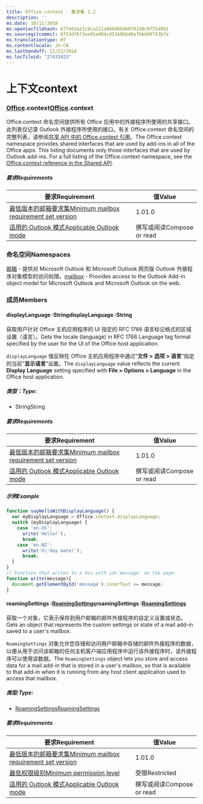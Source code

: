 ```yaml
---
title: Office.context - 要求集 1.2
description: ''
ms.date: 10/11/2018
ms.openlocfilehash: b77e63a21c9ca211a948d05d60701d8c97554981
ms.sourcegitcommit: 6f53df6f3ee91e084cd5160bb48afbbd49743b7e
ms.translationtype: HT
ms.contentlocale: zh-CN
ms.lasthandoff: 12/22/2018
ms.locfileid: "27433423"
---
```

# <a name="context"></a><span data-ttu-id="c3721-102">上下文</span><span class="sxs-lookup"><span data-stu-id="c3721-102">context</span></span>

### <a name="officeofficemdcontext"></a><span data-ttu-id="c3721-103">[Office](Office.md).context</span><span class="sxs-lookup"><span data-stu-id="c3721-103">[Office](Office.md).context</span></span>

<span data-ttu-id="c3721-p101">Office.context 命名空间提供所有 Office 应用中的外接程序所使用的共享接口。此列表仅记录 Outlook 外接程序所使用的接口。有关 Office.context 命名空间的完整列表，请参阅[共享 API 中的 Office.context 引用](/javascript/api/office/office.context)。</span><span class="sxs-lookup"><span data-stu-id="c3721-p101">The Office.context namespace provides shared interfaces that are used by add-ins in all of the Office apps. This listing documents only those interfaces that are used by Outlook add-ins. For a full listing of the Office.context namespace, see the [Office.context reference in the Shared API](/javascript/api/office/office.context).</span></span>


##### <a name="requirements"></a><span data-ttu-id="c3721-106">要求</span><span class="sxs-lookup"><span data-stu-id="c3721-106">Requirements</span></span>

|<span data-ttu-id="c3721-107">要求</span><span class="sxs-lookup"><span data-stu-id="c3721-107">Requirement</span></span>| <span data-ttu-id="c3721-108">值</span><span class="sxs-lookup"><span data-stu-id="c3721-108">Value</span></span>|
|---|---|
|[<span data-ttu-id="c3721-109">最低版本的邮箱要求集</span><span class="sxs-lookup"><span data-stu-id="c3721-109">Minimum mailbox requirement set version</span></span>](/office/dev/add-ins/reference/requirement-sets/outlook-api-requirement-sets)| <span data-ttu-id="c3721-110">1.0</span><span class="sxs-lookup"><span data-stu-id="c3721-110">1.0</span></span>|
|[<span data-ttu-id="c3721-111">适用的 Outlook 模式</span><span class="sxs-lookup"><span data-stu-id="c3721-111">Applicable Outlook mode</span></span>](https://docs.microsoft.com/outlook/add-ins/#extension-points)| <span data-ttu-id="c3721-112">撰写或阅读</span><span class="sxs-lookup"><span data-stu-id="c3721-112">Compose or read</span></span>|

### <a name="namespaces"></a><span data-ttu-id="c3721-113">命名空间</span><span class="sxs-lookup"><span data-stu-id="c3721-113">Namespaces</span></span>

<span data-ttu-id="c3721-114">[邮箱](office.context.mailbox.md) - 提供对 Microsoft Outlook 和 Microsoft Outlook 网页版 Outlook 外接程序对象模型的访问权限。</span><span class="sxs-lookup"><span data-stu-id="c3721-114">[mailbox](office.context.mailbox.md) - Provides access to the Outlook Add-in object model for Microsoft Outlook and Microsoft Outlook on the web.</span></span>

### <a name="members"></a><span data-ttu-id="c3721-115">成员</span><span class="sxs-lookup"><span data-stu-id="c3721-115">Members</span></span>

####  <a name="displaylanguage-string"></a><span data-ttu-id="c3721-116">displayLanguage :String</span><span class="sxs-lookup"><span data-stu-id="c3721-116">displayLanguage :String</span></span>

<span data-ttu-id="c3721-117">获取用户针对 Office 主机应用程序的 UI 指定的 RFC 1766 语言标记格式的区域设置（语言）。</span><span class="sxs-lookup"><span data-stu-id="c3721-117">Gets the locale (language) in RFC 1766 Language tag format specified by the user for the UI of the Office host application.</span></span>

<span data-ttu-id="c3721-118">`displayLanguage` 值反映在 Office 主机应用程序中通过“**文件 > 选项 > 语言**”指定的当前“**显示语言**”设置。</span><span class="sxs-lookup"><span data-stu-id="c3721-118">The `displayLanguage` value reflects the current **Display Language** setting specified with **File > Options > Language** in the Office host application.</span></span>

##### <a name="type"></a><span data-ttu-id="c3721-119">类型：</span><span class="sxs-lookup"><span data-stu-id="c3721-119">Type:</span></span>

*   <span data-ttu-id="c3721-120">String</span><span class="sxs-lookup"><span data-stu-id="c3721-120">String</span></span>

##### <a name="requirements"></a><span data-ttu-id="c3721-121">要求</span><span class="sxs-lookup"><span data-stu-id="c3721-121">Requirements</span></span>

|<span data-ttu-id="c3721-122">要求</span><span class="sxs-lookup"><span data-stu-id="c3721-122">Requirement</span></span>| <span data-ttu-id="c3721-123">值</span><span class="sxs-lookup"><span data-stu-id="c3721-123">Value</span></span>|
|---|---|
|[<span data-ttu-id="c3721-124">最低版本的邮箱要求集</span><span class="sxs-lookup"><span data-stu-id="c3721-124">Minimum mailbox requirement set version</span></span>](/office/dev/add-ins/reference/requirement-sets/outlook-api-requirement-sets)| <span data-ttu-id="c3721-125">1.0</span><span class="sxs-lookup"><span data-stu-id="c3721-125">1.0</span></span>|
|[<span data-ttu-id="c3721-126">适用的 Outlook 模式</span><span class="sxs-lookup"><span data-stu-id="c3721-126">Applicable Outlook mode</span></span>](https://docs.microsoft.com/outlook/add-ins/#extension-points)| <span data-ttu-id="c3721-127">撰写或阅读</span><span class="sxs-lookup"><span data-stu-id="c3721-127">Compose or read</span></span>|

##### <a name="example"></a><span data-ttu-id="c3721-128">示例</span><span class="sxs-lookup"><span data-stu-id="c3721-128">Example</span></span>

```js
function sayHelloWithDisplayLanguage() {
  var myDisplayLanguage = Office.context.displayLanguage;
  switch (myDisplayLanguage) {
    case 'en-US':
      write('Hello!');
      break;
    case 'en-NZ':
      write('G\'day mate!');
      break;
  }
}
// Function that writes to a div with id='message' on the page.
function write(message){
  document.getElementById('message').innerText += message;
}
```

####  <a name="roamingsettings-roamingsettingsjavascriptapioutlook12officeroamingsettings"></a><span data-ttu-id="c3721-129">roamingSettings :[RoamingSettings](/javascript/api/outlook_1_2/office.RoamingSettings)</span><span class="sxs-lookup"><span data-stu-id="c3721-129">roamingSettings :[RoamingSettings](/javascript/api/outlook_1_2/office.RoamingSettings)</span></span>

<span data-ttu-id="c3721-130">获取一个对象，它表示保存到用户邮箱的邮件外接程序的自定义设置或状态。</span><span class="sxs-lookup"><span data-stu-id="c3721-130">Gets an object that represents the custom settings or state of a mail add-in saved to a user's mailbox.</span></span>

<span data-ttu-id="c3721-131">`RoamingSettings` 对象允许您存储和访问用户邮箱中存储的邮件外接程序的数据，以便从用于访问该邮箱的任何主机客户端应用程序中运行该外接程序时，该外接程序可以使用该数据。</span><span class="sxs-lookup"><span data-stu-id="c3721-131">The `RoamingSettings` object lets you store and access data for a mail add-in that is stored in a user's mailbox, so that is available to that add-in when it is running from any host client application used to access that mailbox.</span></span>

##### <a name="type"></a><span data-ttu-id="c3721-132">类型:</span><span class="sxs-lookup"><span data-stu-id="c3721-132">Type:</span></span>

*   [<span data-ttu-id="c3721-133">RoamingSettings</span><span class="sxs-lookup"><span data-stu-id="c3721-133">RoamingSettings</span></span>](/javascript/api/outlook_1_2/office.RoamingSettings)

##### <a name="requirements"></a><span data-ttu-id="c3721-134">要求</span><span class="sxs-lookup"><span data-stu-id="c3721-134">Requirements</span></span>

|<span data-ttu-id="c3721-135">要求</span><span class="sxs-lookup"><span data-stu-id="c3721-135">Requirement</span></span>| <span data-ttu-id="c3721-136">值</span><span class="sxs-lookup"><span data-stu-id="c3721-136">Value</span></span>|
|---|---|
|[<span data-ttu-id="c3721-137">最低版本的邮箱要求集</span><span class="sxs-lookup"><span data-stu-id="c3721-137">Minimum mailbox requirement set version</span></span>](/office/dev/add-ins/reference/requirement-sets/outlook-api-requirement-sets)| <span data-ttu-id="c3721-138">1.0</span><span class="sxs-lookup"><span data-stu-id="c3721-138">1.0</span></span>|
|[<span data-ttu-id="c3721-139">最低权限级别</span><span class="sxs-lookup"><span data-stu-id="c3721-139">Minimum permission level</span></span>](https://docs.microsoft.com/outlook/add-ins/understanding-outlook-add-in-permissions)| <span data-ttu-id="c3721-140">受限</span><span class="sxs-lookup"><span data-stu-id="c3721-140">Restricted</span></span>|
|[<span data-ttu-id="c3721-141">适用的 Outlook 模式</span><span class="sxs-lookup"><span data-stu-id="c3721-141">Applicable Outlook mode</span></span>](https://docs.microsoft.com/outlook/add-ins/#extension-points)| <span data-ttu-id="c3721-142">撰写或阅读</span><span class="sxs-lookup"><span data-stu-id="c3721-142">Compose or read</span></span>|